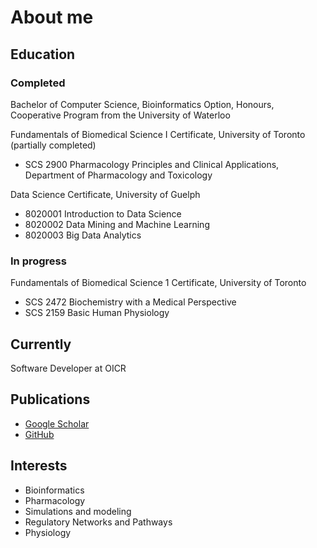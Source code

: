 # About me
## Education
### Completed
Bachelor of Computer Science, Bioinformatics Option, Honours, Cooperative Program from the University of Waterloo

Fundamentals of Biomedical Science I Certificate, University of Toronto (partially completed)
* SCS 2900 Pharmacology Principles and Clinical Applications, Department of Pharmacology and Toxicology

Data Science Certificate, University of Guelph
* 8020001 Introduction to Data Science
* 8020002 Data Mining and Machine Learning
* 8020003 Big Data Analytics

### In progress
Fundamentals of Biomedical Science 1 Certificate, University of Toronto
* SCS 2472 Biochemistry with a Medical Perspective
* SCS 2159 Basic Human Physiology

## Currently
Software Developer at OICR

## Publications
* [Google Scholar](https://scholar.google.ca/citations?user=HeIP2F0AAAAJ&hl=en)
* [GitHub](https://github.com/agduncan94)

## Interests
- Bioinformatics
- Pharmacology
- Simulations and modeling
- Regulatory Networks and Pathways
- Physiology
